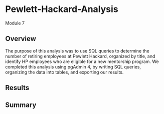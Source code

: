 # Pewlett-Hackard-Analysis
Module 7
## Overview
The purpose of this analysis was to use SQL queries to determine the number of retiring employees at Pewlett Hackard, organized by title, and identify HP employees who are eligible for a new mentorship program. We completed this analysis using pgAdmin 4, by writing SQL queries, organizing the data into tables, and exporting our results.

## Results
## Summary
